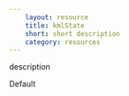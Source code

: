 ```yaml
---
    layout: resource
    title: kmlState
    short: short description
    category: resources
---
```


description

Default

